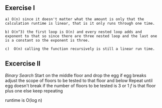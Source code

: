 ## Exercise I


```
a) O(n) since it doesn't matter what the amount is only that the calculation runtime is linear, that is it only runs through one time.
```


```
b) O(n^3) the first loop is O(n) and every nested loop adds and exponent to that so since there are three nested loop and the last one is a constant so the exponent is three.
```

```
c)  O(n) calling the function recursively is still a linear run time.
```

## Excercise II

*Binary Search*
Start on the middle floor and drop the egg
  if egg breaks adjust the scope of floors to be tested to that floor and below
Repeat until egg doesn't break
  if the number of floors to be tested is 3 or 1 _f_ is that floor plus one
  else keep repeating

runtime is O(log n)
